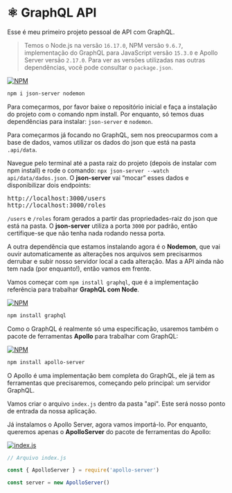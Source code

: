 # ⚛️ GraphQL API
Esse é meu primeiro projeto pessoal de API com GraphQL.

> Temos o Node.js na versão `16.17.0`, NPM versão `9.6.7`, implementação do GraphQL para JavaScript versão `15.3.0` e Apollo Server versão `2.17.0`. Para ver as versões utilizadas nas outras dependências, você pode consultar o `package.json`.

[![NPM](https://img.shields.io/badge/-npm_install-red?style=social&logo=npm&logoColor=red)](#)

```sh
npm i json-server nodemon
```

Para começarmos, por favor baixe o repositório inicial e faça a instalação do projeto com o comando npm install. Por enquanto, só temos duas dependências para instalar: `json-server` e `nodemon`.

Para começarmos já focando no GraphQL, sem nos preocuparmos com a base de dados, vamos utilizar os dados do json que está na pasta `.api/data`.

Navegue pelo terminal até a pasta raiz do projeto (depois de instalar com npm install) e rode o comando: `npx json-server --watch api/data/dados.json`. O **json-server** vai “mocar” esses dados e disponibilizar dois endpoints:

<pre>
http://localhost:3000/users
http://localhost:3000/roles
</pre>

`/users` e `/roles` foram gerados a partir das propriedades-raiz do json que está na pasta. O **json-server** utiliza a porta `3000` por padrão, então certifique-se que não tenha nada rodando nessa porta.

A outra dependência que estamos instalando agora é o **Nodemon**, que vai ouvir automaticamente as alterações nos arquivos sem precisarmos derrubar e subir nosso servidor local a cada alteração. Mas a API ainda não tem nada (por enquanto!), então vamos em frente.

Vamos começar com `npm install graphql`, que é a implementação referência para trabalhar **GraphQL com Node**.

[![NPM](https://img.shields.io/badge/-npm_install-red?style=social&logo=npm&logoColor=red)](#)

```sh
npm install graphql
```

Como o GraphQL é realmente só uma especificação, usaremos também o pacote de ferramentas **Apollo** para trabalhar com GraphQL:

[![NPM](https://img.shields.io/badge/-npm_install-red?style=social&logo=npm&logoColor=red)](#)

```sh
npm install apollo-server
```

O Apollo é uma implementação bem completa do GraphQL, ele já tem as ferramentas que precisaremos, começando pelo principal: um servidor GraphQL.

Vamos criar o arquivo `index.js` dentro da pasta "api". Este será nosso ponto de entrada da nossa aplicação.

Já instalamos o Apollo Server, agora vamos importá-lo. Por enquanto, queremos apenas o **ApolloServer** do pacote de ferramentas do Apollo:

[![index.js](https://img.shields.io/badge/-index.js-yellow?style=social&logo=npm&logoColor=yellow)](#)

```javascript
// Arquivo index.js

const { ApolloServer } = require('apollo-server')

const server = new ApolloServer()
```
